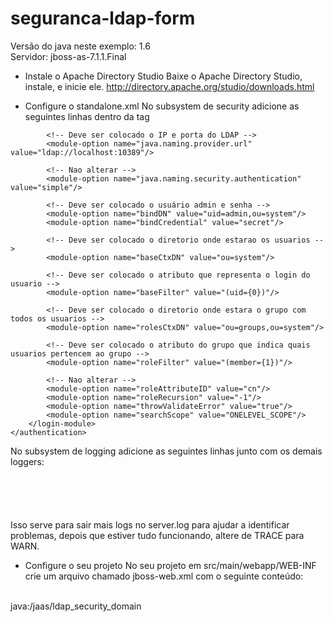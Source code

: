 # seguranca-ldap-form

Versão do java neste exemplo: 1.6 <br/>
Servidor: jboss-as-7.1.1.Final
<br/>
* Instale o Apache Directory Studio
Baixe o Apache Directory Studio, instale, e inicie ele.
http://directory.apache.org/studio/downloads.html

* Configure o standalone.xml
No subsystem de security adicione as seguintes linhas dentro da tag <security-domains>

<security-domain name="ldap_security_domain">
    <authentication>
        <login-module code="LdapExtended" flag="required">
            <!-- Nao alterar -->
            <module-option name="java.naming.factory.initial" value="com.sun.jndi.ldap.LdapCtxFactory"/>

            <!-- Deve ser colocado o IP e porta do LDAP -->
            <module-option name="java.naming.provider.url" value="ldap://localhost:10389"/>

            <!-- Nao alterar -->
            <module-option name="java.naming.security.authentication" value="simple"/>

            <!-- Deve ser colocado o usuário admin e senha -->
            <module-option name="bindDN" value="uid=admin,ou=system"/>
            <module-option name="bindCredential" value="secret"/>

            <!-- Deve ser colocado o diretorio onde estarao os usuarios -->
            <module-option name="baseCtxDN" value="ou=system"/>

            <!-- Deve ser colocado o atributo que representa o login do usuario -->
            <module-option name="baseFilter" value="(uid={0})"/>

            <!-- Deve ser colocado o diretorio onde estara o grupo com todos os usuarios -->
            <module-option name="rolesCtxDN" value="ou=groups,ou=system"/>

            <!-- Deve ser colocado o atributo do grupo que indica quais usuarios pertencem ao grupo -->
            <module-option name="roleFilter" value="(member={1})"/>

            <!-- Nao alterar -->
            <module-option name="roleAttributeID" value="cn"/>
            <module-option name="roleRecursion" value="-1"/>
            <module-option name="throwValidateError" value="true"/>
            <module-option name="searchScope" value="ONELEVEL_SCOPE"/>
        </login-module>
    </authentication>
</security-domain>

No subsystem de logging adicione as seguintes linhas junto com os demais loggers:
<pre><code>
<logger category="org.jboss.security">
  <level name="TRACE"/>
</logger>
</pre></code>
    
    
Isso serve para sair mais logs no server.log para ajudar a identificar problemas, depois que estiver tudo funcionando, altere de TRACE para WARN.
<br/>
* Configure o seu projeto
No seu projeto em src/main/webapp/WEB-INF crie um arquivo chamado jboss-web.xml com o seguinte conteúdo:
<br/>
<?xml version="1.0" encoding="UTF-8"?>
<jboss-web>
    <security-domain>java:/jaas/ldap_security_domain</security-domain>
</jboss-web>
